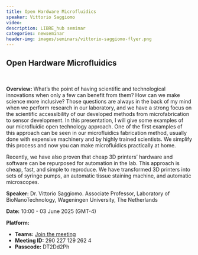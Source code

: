 ```yaml
---
title: Open Hardware Microfluidics
speaker: Vittorio Saggiomo
video: 
description: LIBRE_hub seminar
categories: newseminar
header-img: images/seminars/vittorio-saggiomo-flyer.png
---
```


## Open Hardware Microfluidics
<br>

**Overview:** 
What’s the point of having scientific and technological innovations when only a few can benefit from them? How can we make science more inclusive? Those questions are always in the back of my mind when we perform research in our laboratory, and we have a strong focus on the scientific accessibility of our developed methods from microfabrication to sensor development.
In this presentation, I will give some examples of our microfluidic open technology approach. One of the first examples of this approach can be seen in our microfluidics fabrication method, usually done with expensive machinery and by highly trained scientists. We simplify this process and now you can make microfluidics practically at home.  

Recently, we have also proven that cheap 3D printers’ hardware and software can be repurposed for automation in the lab. This approach is cheap, fast, and simple to reproduce. We have transformed 3D printers into sets of syringe pumps, an automatic tissue staining machine, and automatic microscopes. 

**Speaker:** Dr. Vittorio Saggiomo. Associate Professor, Laboratory of BioNanoTechnology, Wageningen University, The Netherlands

**Date:** 10:00 - 03 June 2025 (GMT-4)

**Platform:**
- **Teams:** [Join the meeting](https://nam10.safelinks.protection.outlook.com/ap/t-59584e83/?url=https%3A%2F%2Fteams.microsoft.com%2Fl%2Fmeetup-join%2F19%253ameeting_NGRhNGVkZWMtOGVlNS00NWZlLWI2ZWMtY2YwMjNiZDBjYjhm%2540thread.v2%2F0%3Fcontext%3D%257b%2522Tid%2522%253a%25225ff5d9fa-f83f-4ac1-a4d2-eb48ea0a00d2%2522%252c%2522Oid%2522%253a%2522b066b156-36d2-4bf1-8723-85ab0bba4b91%2522%257d&data=05%7C02%7Cpgpadilla%40uc.cl%7Ccb6087ba3f414419b64708dd9d3453b3%7C5ff5d9faf83f4ac1a4d2eb48ea0a00d2%7C0%7C0%7C638839570275885342%7CUnknown%7CTWFpbGZsb3d8eyJFbXB0eU1hcGkiOnRydWUsIlYiOiIwLjAuMDAwMCIsIlAiOiJXaW4zMiIsIkFOIjoiTWFpbCIsIldUIjoyfQ%3D%3D%7C0%7C%7C%7C&sdata=Rt4iHjXlui5Io7fVpvdPpnoqhB%2FsT3rDgbYfAEmVtIM%3D&reserved=0)
- **Meeting ID:** 290 227 129 262 4
- **Passcode:** DT2Dd2Ph